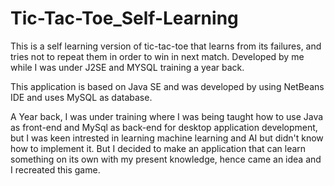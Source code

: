# Tic-Tac-Toe_Self-Learning
This is a self learning version of tic-tac-toe that learns from its failures, and tries not to repeat them in order to win in next match.
Developed by me while I was under J2SE and MYSQL training a year back. 

This application is based on Java SE and was developed by using NetBeans IDE and uses MySQL as database.

A Year back, I was under training where I was being taught how to use Java as front-end and MySql as back-end for desktop application development,
but I was keen intrested in learning machine learning and AI but didn't know how to implement it. 
But I decided to make an application that can learn something on its own with my present knowledge, hence came an idea and I recreated this game. 


